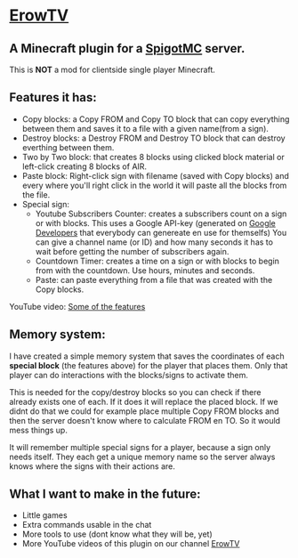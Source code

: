 # [ErowTV](https://www.youtube.com/channel/UCinO1QSRjtQi6hiabNDhhzw)
## A Minecraft plugin for a [SpigotMC](https://www.spigotmc.org) server.

This is **NOT** a mod for clientside single player Minecraft.

## Features it has:
- Copy blocks: a Copy FROM and Copy TO block that can copy everything between them and saves it to a file with a given name(from a sign).
- Destroy blocks: a Destroy FROM and Destroy TO block that can destroy everthing between them.
- Two by Two block: that creates 8 blocks using clicked block material or left-click creating 8 blocks of AIR.
- Paste block: Right-click sign with filename (saved with Copy blocks) and every where you'll right click in the world it will paste all the blocks from the file.
- Special sign:
  - Youtube Subscribers Counter: creates a subscribers count on a sign or with blocks. This uses a Google API-key (generated on [Google Developers](https://developers.google.com) that everybody can genereate en use for themselfs)
You can give a channel name (or ID) and how many seconds it has to wait before getting the number of subscribers again.
  - Countdown Timer: creates a time on a sign or with blocks to begin from with the countdown. Use hours, minutes and seconds.
  - Paste: can paste everything from a file that was created with the Copy blocks.
  
 YouTube video: [Some of the features](https://www.youtube.com/watch?v=u3wUQMlg6dA) 
  
## Memory system:
I have created a simple memory system that saves the coordinates of each **special block** (the features above) for the player that places them. Only that player can do interactions with the blocks/signs to activate them.

This is needed for the copy/destroy blocks so you can check if there already exists one of each. If it does it will replace the placed block. If we didnt do that we could for example place multiple Copy FROM blocks and then the server doesn't know where to calculate FROM en TO. So it would mess things up.

It will remember multiple special signs for a player, because a sign only needs itself.
They each get a unique memory name so the server always knows where the signs with their actions are.

## What I want to make in the future:
- Little games
- Extra commands usable in the chat
- More tools to use (dont know what they will be, yet)
- More YouTube videos of this plugin on our channel
[ErowTV](https://www.youtube.com/channel/UCinO1QSRjtQi6hiabNDhhzw)



